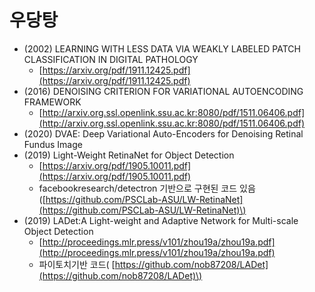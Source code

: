 # 우당탕

* \(2002\) LEARNING WITH LESS DATA VIA WEAKLY LABELED PATCH CLASSIFICATION IN DIGITAL PATHOLOGY
  * [https://arxiv.org/pdf/1911.12425.pdf](https://arxiv.org/pdf/1911.12425.pdf)
* \(2016\) DENOISING CRITERION FOR VARIATIONAL AUTOENCODING FRAMEWORK
  * [http://arxiv.org.ssl.openlink.ssu.ac.kr:8080/pdf/1511.06406.pdf](http://arxiv.org.ssl.openlink.ssu.ac.kr:8080/pdf/1511.06406.pdf)
* \(2020\) DVAE: Deep Variational Auto-Encoders for Denoising Retinal Fundus Image
* \(2019\) Light-Weight RetinaNet for Object Detection
  * [https://arxiv.org/pdf/1905.10011.pdf](https://arxiv.org/pdf/1905.10011.pdf)
  * facebookresearch/detectron 기반으로 구현된 코드 있음\([https://github.com/PSCLab-ASU/LW-RetinaNet](https://github.com/PSCLab-ASU/LW-RetinaNet)\)
* \(2019\) LADet:A Light-weight and Adaptive Network for Multi-scale Object Detection
  * [http://proceedings.mlr.press/v101/zhou19a/zhou19a.pdf](http://proceedings.mlr.press/v101/zhou19a/zhou19a.pdf)
  * 파이토치기반 코드\( [https://github.com/nob87208/LADet](https://github.com/nob87208/LADet)\)




